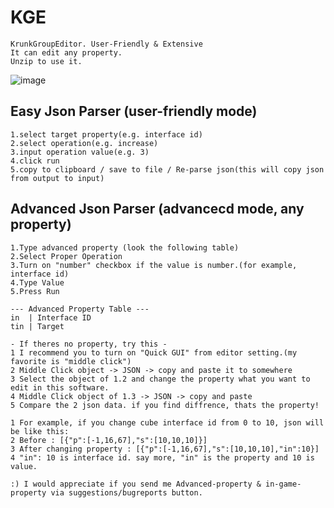 # KGE
```
KrunkGroupEditor. User-Friendly & Extensive
It can edit any property.
Unzip to use it.
```
![image](https://user-images.githubusercontent.com/81292406/112314735-b6160900-8cec-11eb-8c65-fdffbf0f8260.png)

## Easy Json Parser (user-friendly mode)
```
1.select target property(e.g. interface id)
2.select operation(e.g. increase)
3.input operation value(e.g. 3)
4.click run
5.copy to clipboard / save to file / Re-parse json(this will copy json from output to input)
```

## Advanced Json Parser (advancecd mode, any property)
```
1.Type advanced property (look the following table)
2.Select Proper Operation
3.Turn on "number" checkbox if the value is number.(for example, interface id)
4.Type Value
5.Press Run
```
```
--- Advanced Property Table ---
in  | Interface ID
tin | Target
```
```
- If theres no property, try this -
1 I recommend you to turn on "Quick GUI" from editor setting.(my favorite is "middle click")
2 Middle Click object -> JSON -> copy and paste it to somewhere
3 Select the object of 1.2 and change the property what you want to edit in this software.
4 Middle Click object of 1.3 -> JSON -> copy and paste
5 Compare the 2 json data. if you find diffrence, thats the property!

1 For example, if you change cube interface id from 0 to 10, json will be like this:
2 Before : [{"p":[-1,16,67],"s":[10,10,10]}]
3 After changing property : [{"p":[-1,16,67],"s":[10,10,10],"in":10}]
4 "in": 10 is interface id. say more, "in" is the property and 10 is value.

:) I would appreciate if you send me Advanced-property & in-game-property via suggestions/bugreports button.
```
